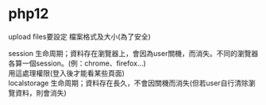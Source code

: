 # php12
upload files要設定 檔案格式及大小(為了安全) <br>

session 生命周期；資料存在瀏覽器上，會因為user關機，而消失。不同的瀏覽器各算一個session。(例：chrome、firefox…) <br>
用這處理權限(登入後才能看某些頁面)<br>
localstorage 生命周期；資料存在長久，不會因關機而消失(但若user自行清除瀏覽資料，則會消失)


